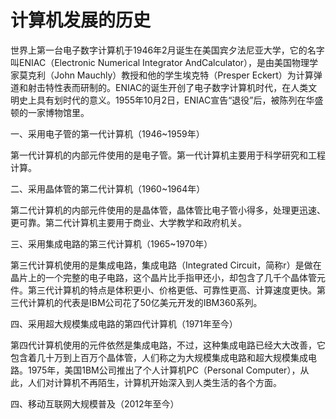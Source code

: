 # 计算机发展的历史

世界上第一台电子数字计算机于1946年2月诞生在美国宾夕法尼亚大学，它的名字叫ENIAC（Electronic Numerical Integrator AndCalculator），是由美国物理学家莫克利（John Mauchly）教授和他的学生埃克特（Presper Eckert）为计算弹道和射击特性表而研制的。ENIAC的诞生开创了电子数字计算机时代，在人类文明史上具有划时代的意义。1955年10月2日，ENIAC宣告“退役”后，被陈列在华盛顿的一家博物馆里。

一、采用电子管的第一代计算机（1946~1959年）

第一代计算机的内部元件使用的是电子管。第一代计算机主要用于科学研究和工程计算。

二、采用晶体管的第二代计算机（1960~1964年）

第二代计算机的内部元件使用的是晶体管，晶体管比电子管小得多，处理更迅速、更可靠。第二代计算机主要用于商业、大学教学和政府机关。

三、采用集成电路的第三代计算机（1965~1970年）

第三代计算机使用的是集成电路，集成电路（Integrated Circuit，简称r）是做在晶片上的一个完整的电子电路，这个晶片比手指甲还小，却包含了几千个晶体管元件。第三代计算机的特点是体积更小、价格更低、可靠性更高、计算速度更快。第三代计算机的代表是IBM公司花了50亿美元开发的IBM360系列。

四、采用超大规模集成电路的第四代计算机（1971年至今）

第四代计算机使用的元件依然是集成电路，不过，这种集成电路已经大大改善，它包含着几十万到上百万个晶体管，人们称之为大规模集成电路和超大规模集成电路。1975年，美国1BM公司推出了个人计算机PC（PersonaI Computer），从此，人们对计算机不再陌生，计算机开始深入到人类生活的各个方面。

四、移动互联网大规模普及（2012年至今）


